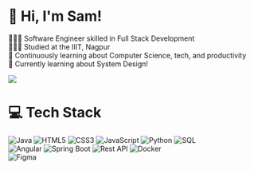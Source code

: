 <!-- Level 3: Add custom code -->

# 👋 Hi, I'm Sam!
👩🏻‍💻 Software Engineer skilled in Full Stack Development<br/>
👩🏻‍🎓 Studied at the IIIT, Nagpur<br/>
🎨 Continuously learning about Computer Science, tech, and productivity<br/>
💭 Currently learning about System Design!<br/>

<!-- GitHub stats from https://github.com/anuraghazra/github-readme-stats -->
![](https://github-readme-stats.vercel.app/api?username=samruddhiselukar&show_icons=true&theme=dark)
<br/>

# 💻 Tech Stack
<!-- Badges from https://github.com/Ileriayo/markdown-badges -->

![Java](https://img.shields.io/badge/java-%23ED8B00.svg?style=for-the-badge&logo=openjdk&logoColor=white)
![HTML5](https://img.shields.io/badge/html5-%23E34F26.svg?style=for-the-badge&logo=html5&logoColor=white)
![CSS3](https://img.shields.io/badge/css3-%231572B6.svg?style=for-the-badge&logo=css3&logoColor=white)
![JavaScript](https://img.shields.io/badge/javascript-%23323330.svg?style=for-the-badge&logo=javascript&logoColor=%23F7DF1E)
![Python](https://img.shields.io/badge/python-3670A0?style=for-the-badge&logo=python&logoColor=ffdd54)
![SQL](https://img.shields.io/badge/SQL-4479A1.svg?style=for-the-badge&logo=postgresql&logoColor=white)
<br/>
![Angular](https://img.shields.io/badge/angular-DD0031.svg?style=for-the-badge&logo=angular&logoColor=white")
![Spring Boot](https://img.shields.io/badge/spring%20boot-6DB33F.svg?style=for-the-badge&logo=springboot&logoColor=white)
![Rest API](https://img.shields.io/badge/REST%20API-02569B.svg?style=for-the-badge)
![Docker](https://img.shields.io/badge/docker-2496ED.svg?style=for-the-badge&logo=docker&logoColor=white)
<br/>
![Figma](https://img.shields.io/badge/figma-%23F24E1E.svg?style=for-the-badge&logo=figma&logoColor=white)


